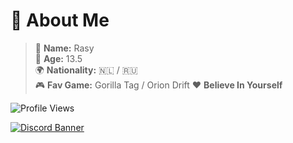 # 💫 About Me
> 💬 **Name:** Rasy  
> 🎂 **Age:** 13.5  
> 🌍 **Nationality:** 🇳🇱 / 🇷🇺  
> 🎮 **Fav Game:** Gorilla Tag / Orion Drift
> ❤️ **Believe In Yourself**



![Profile Views](https://komarev.com/ghpvc/?username=RasyThatGuy&color=brightgreen&style=flat&label=Profile+Views)




[![Discord Banner](https://discordapp.com/api/guilds/1426908322908340326/widget.png?style=banner2)](https://discord.gg/EZGYy5B7sF)

